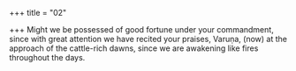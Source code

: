 +++
title = "02"

+++
Might we be possessed of good fortune under your commandment,  since with great attention we have recited your praises, Varuṇa,
(now) at the approach of the cattle-rich dawns, since we are awakening  like fires throughout the days.